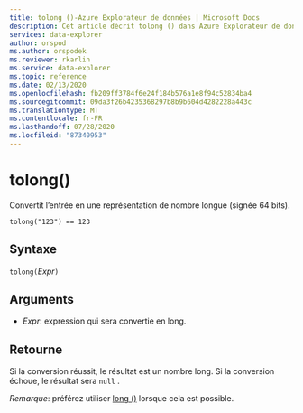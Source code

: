 ```yaml
---
title: tolong ()-Azure Explorateur de données | Microsoft Docs
description: Cet article décrit tolong () dans Azure Explorateur de données.
services: data-explorer
author: orspod
ms.author: orspodek
ms.reviewer: rkarlin
ms.service: data-explorer
ms.topic: reference
ms.date: 02/13/2020
ms.openlocfilehash: fb209ff3784f6e24f184b576a1e8f94c52834ba4
ms.sourcegitcommit: 09da3f26b4235368297b8b9b604d4282228a443c
ms.translationtype: MT
ms.contentlocale: fr-FR
ms.lasthandoff: 07/28/2020
ms.locfileid: "87340953"
---
```

# <a name="tolong"></a>tolong()

Convertit l’entrée en une représentation de nombre longue (signée 64 bits).

```kusto
tolong("123") == 123
```

## <a name="syntax"></a>Syntaxe

`tolong(`*Expr*`)`

## <a name="arguments"></a>Arguments

* *Expr*: expression qui sera convertie en long. 

## <a name="returns"></a>Retourne

Si la conversion réussit, le résultat est un nombre long.
Si la conversion échoue, le résultat sera `null` .
 
*Remarque*: préférez utiliser [long ()](./scalar-data-types/long.md) lorsque cela est possible.
